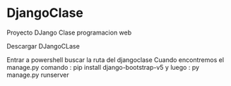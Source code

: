 # DjangoClase
 Proyecto DJango Clase programacion web 

Descargar DJangoCLase

Entrar a powershell
buscar la ruta del djangoclase
Cuando encontremos el manage.py 
comando : pip install django-bootstrap-v5
y luego : py manage.py runserver
